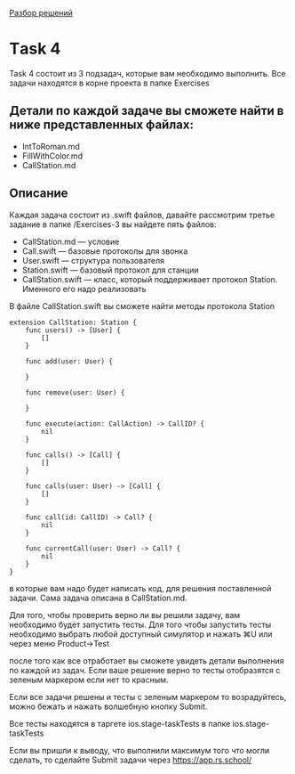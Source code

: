 [Разбор решений](https://youtu.be/0x_wTWzc4j8)

# Тask 4
Task 4 состоит из 3 подзадач, которые вам необходимо выполнить. 
Все задачи находятся в корне проекта в папке Exercises

## Детали по каждой задаче вы сможете найти в ниже представленных файлах:
  - IntToRoman.md
  - FillWithColor.md
  - CallStation.md

## Описание 
Каждая задача состоит из .swift файлов, давайте рассмотрим третье задание
в папке /Exercises-3 вы найдете пять файлов:
- CallStation.md — условие
- Call.swift — базовые протоколы для звонка
- User.swift — структура пользователя
- Station.swift — базовый протокол для станции
- CallStation.swift — класс, который поддерживает протокол Station. Именного его надо реализовать


В файле CallStation.swift вы сможете найти методы протокола Station
```
extension CallStation: Station {
    func users() -> [User] {
        []
    }
    
    func add(user: User) {

    }
    
    func remove(user: User) {

    }
    
    func execute(action: CallAction) -> CallID? {
        nil
    }
    
    func calls() -> [Call] {
        []
    }
    
    func calls(user: User) -> [Call] {
        []
    }
    
    func call(id: CallID) -> Call? {
        nil
    }
    
    func currentCall(user: User) -> Call? {
        nil
    }
}
```
 в которые вам надо будет написать код, для решения поставленной задачи. 
 Сама задача описана в CallStation.md. 

 Для того, чтобы проверить верно ли вы решили 
 задачу, вам необходимо будет запустить тесты. Для того чтобы запустить тесты необходимо 
 выбрать любой доступный симулятор и нажать ⌘U или через меню Product->Test

после того как все отработает вы сможете увидеть детали выполнения по каждой из задач. 
Если ваше решение верно то тесты отобразятся с зеленым маркером если нет то красным. 

Если все задачи решены и тесты с зеленым маркером то возрадуйтесь, можно бежать и нажать волшебную кнопку Submit.

Все тесты находятся в таргете ios.stage-taskTests в папке ios.stage-taskTests

Если вы пришли к выводу, что выполнили максимум того что могли сделать, то сделайте Submit задачи через 
https://app.rs.school/
